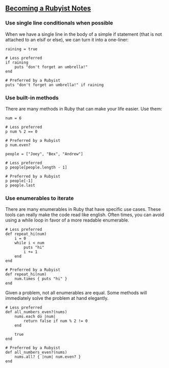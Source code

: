 ## [Becoming a Rubyist Notes](https://open.appacademy.io/learn/full-stack-online/software-engineering-foundations/becoming-a-rubyist-notes)

### **Use single line conditionals when possible**

When we have a single line in the body of a simple if statement (that is not attached to an elsif or else), we can turn it into a one-liner:

```
raining = true

# Less preferred
if raining
    puts "don't forget an umbrella!"
end

# Preferred by a Rubyist
puts "don't forget an umbrella!" if raining
```

### **Use built-in methods**

There are many methods in Ruby that can make your life easier. Use them:

```
num = 6

# Less preferred
p num % 2 == 0

# Preferred by a Rubyist
p num.even?
```

```
people = ["Joey", "Bex", "Andrew"]

# Less preferred
p people[people.length - 1]

# Preferred by a Rubyist
p people[-1]
p people.last
```

### **Use enumerables to iterate**

There are many enumerables in Ruby that have specific use cases. These tools can really make the code read like english. Often times, you can avoid using a while loop in favor of a more readable enumerable.

```
# Less preferred
def repeat_hi(num)
    i = 0
    while i < num
        puts "hi"
        i += 1
    end
end

# Preferred by a Rubyist
def repeat_hi(num)
    num.times { puts "hi" }
end
```

Given a problem, not all enumerables are equal. Some methods will immediately solve the problem at hand elegantly.

```
# Less preferred
def all_numbers_even?(nums)
    nums.each do |num|
        return false if num % 2 != 0
    end

    true
end

# Preferred by a Rubyist
def all_numbers_even?(nums)
    nums.all? { |num| num.even? }
end
```
